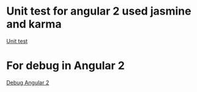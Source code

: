 # Unit test for angular 2 used jasmine and karma
[Unit test](https://codecraft.tv/courses/angular/unit-testing/overview/)

# For debug in Angular 2
[Debug Angular 2](https://www.pluralsight.com/guides/front-end-javascript/debugging-angular-2-applications)
